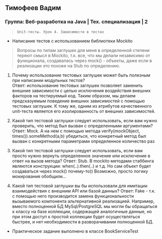 ## Тимофеев Вадим

### Группа: Веб-разработка на Java | Тех. специализация | 2

> `Unit-тесты. Урок 4. Зависимости в тестах`

* Написание тестов с использованием библиотеки Mockito

> Вопросы по типам заглушек для меня в определенной степени теряют смысл в Mockito, т.к. все, что мы делали
независимо от функционала, создавалась через mock() - объекты, даже если в реализации это похоже на Stub по определению.

1) Почему использование тестовых заглушек может быть полезным при написании модульных тестов?  
Ответ: использование тестовых заглушек позволяет заменить внешние зависимости с целью исключения воздействия
внешних факторов на тестируемый код. Таким образом, мы делаем предсказуемым поведение внешних зависимостей
с помощью тестовых заглушек. К тому же, одним из атрибутов качественного unit-теста является его изолированность 
от внешних зависимостей.

2) Какой тип тестовой заглушки следует использовать, если вам нужно проверить, что метод был вызван с определенными аргументами?
Ответ: Mock. А на нем с помощью метода verify(mockObject, times()).someMethod(a,b) убедиться, 
что конкретный метод был вызван с конкретными параметрами определенное количество раз

3) Какой тип тестовой заглушки следует использовать, если вам просто нужно вернуть определенное значение или исключение в ответ на вызов метода?
Ответ: Stub. В mockito методами стаббинга являются конструкции: when(..).then(..) и т.д. Но сам объект будет создаваться
через mock() почему-то)) Возможно, просто логику мокирования обобщили...

4) Какой тип тестовой заглушки вы бы использовали для имитации  взаимодействия с внешним API или базой данных?
Ответ: Fake - т.к. с помощью него производится замена функциональности вызываемого компонента альтернативной реализацией.
Например, вместо полноценной БД MySql/PostgreSQL мы могли бы обращаться к классу на базе коллекции, содержащей аналогичные
данные, но при этом доступ к простой коллекции будет осуществляться быстрее, и нет необходимости в разворачивании
полноценной БД.

* Практическое задание выполнено в классе BookServiceTest